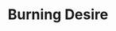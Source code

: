 ---
title: Burning Desire
slug: burning-desire
artist: Lana Del Rey
youtube: BGhIEkfby1M
position: 165
---